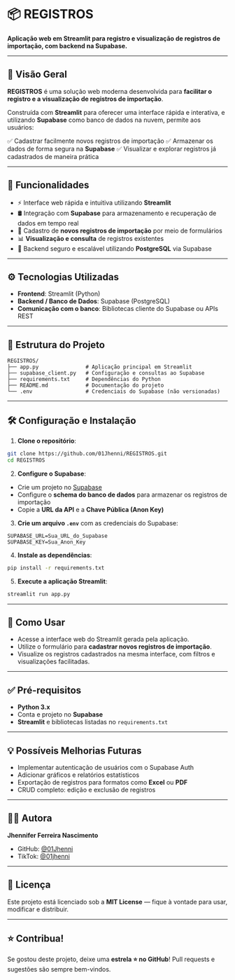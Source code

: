 
# 📦 REGISTROS

**Aplicação web em Streamlit para registro e visualização de registros de importação, com backend na Supabase.**

---

## 📌 Visão Geral

**REGISTROS** é uma solução web moderna desenvolvida para **facilitar o registro e a visualização de registros de importação**.

Construída com **Streamlit** para oferecer uma interface rápida e interativa, e utilizando **Supabase** como banco de dados na nuvem, permite aos usuários:

✅ Cadastrar facilmente novos registros de importação
✅ Armazenar os dados de forma segura na **Supabase**
✅ Visualizar e explorar registros já cadastrados de maneira prática

---

## 🚀 Funcionalidades

* ⚡️ Interface web rápida e intuitiva utilizando **Streamlit**
* 🛢️ Integração com **Supabase** para armazenamento e recuperação de dados em tempo real
* 📝 Cadastro de **novos registros de importação** por meio de formulários
* 📊 **Visualização e consulta** de registros existentes
* 🔐 Backend seguro e escalável utilizando **PostgreSQL** via Supabase

---

## ⚙️ Tecnologias Utilizadas

* **Frontend**: Streamlit (Python)
* **Backend / Banco de Dados**: Supabase (PostgreSQL)
* **Comunicação com o banco**: Bibliotecas cliente do Supabase ou APIs REST

---

## 📂 Estrutura do Projeto

```
REGISTROS/
├── app.py               # Aplicação principal em Streamlit
├── supabase_client.py   # Configuração e consultas ao Supabase
├── requirements.txt     # Dependências do Python
├── README.md            # Documentação do projeto
└── .env                 # Credenciais do Supabase (não versionadas)
```

---

## 🛠️ Configuração e Instalação

1. **Clone o repositório**:

```bash
git clone https://github.com/01Jhenni/REGISTROS.git
cd REGISTROS
```

2. **Configure o Supabase**:

* Crie um projeto no [Supabase](https://supabase.io/)
* Configure o **schema do banco de dados** para armazenar os registros de importação
* Copie a **URL da API** e a **Chave Pública (Anon Key)**

3. **Crie um arquivo `.env`** com as credenciais do Supabase:

```
SUPABASE_URL=Sua_URL_do_Supabase
SUPABASE_KEY=Sua_Anon_Key
```

4. **Instale as dependências**:

```bash
pip install -r requirements.txt
```

5. **Execute a aplicação Streamlit**:

```bash
streamlit run app.py
```

---

## 🎯 Como Usar

* Acesse a interface web do Streamlit gerada pela aplicação.
* Utilize o formulário para **cadastrar novos registros de importação**.
* Visualize os registros cadastrados na mesma interface, com filtros e visualizações facilitadas.

---

## ✅ Pré-requisitos

* **Python 3.x**
* Conta e projeto no **Supabase**
* **Streamlit** e bibliotecas listadas no `requirements.txt`

---

## 💡 Possíveis Melhorias Futuras

* Implementar autenticação de usuários com o Supabase Auth
* Adicionar gráficos e relatórios estatísticos
* Exportação de registros para formatos como **Excel** ou **PDF**
* CRUD completo: edição e exclusão de registros

---

## 🙋‍♀️ Autora

**Jhennifer Ferreira Nascimento**

* GitHub: [@01Jhenni](https://github.com/01Jhenni)
* TikTok: [@01jhenni](https://www.tiktok.com/@01jhenni)

---

## 📄 Licença

Este projeto está licenciado sob a **MIT License** — fique à vontade para usar, modificar e distribuir.

---

## ⭐️ Contribua!

Se gostou deste projeto, deixe uma **estrela ⭐ no GitHub**!
Pull requests e sugestões são sempre bem-vindos.

